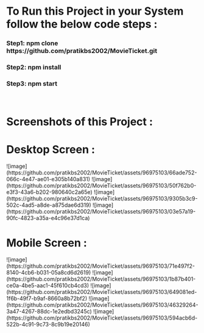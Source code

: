 <h1>To Run this Project in your System follow the below code steps : </h1>
<h3>
Step1: npm clone https://github.com/pratikbs2002/MovieTicket.git
</h3>
<h3>
Step2: npm install
</h3>
<h3>
Step3: npm start
</h3>
</br>
<h1>Screenshots of this Project : </h1>
<h1>Desktop Screen : </h1>
![image](https://github.com/pratikbs2002/MovieTicket/assets/96975103/66ade752-066c-4e47-ae01-e305b140a831)
![image](https://github.com/pratikbs2002/MovieTicket/assets/96975103/50f762b0-e3f3-43a6-b202-980640c2a65e)
![image](https://github.com/pratikbs2002/MovieTicket/assets/96975103/9305b3c9-502c-4ad5-a8de-a875dae6d319)
![image](https://github.com/pratikbs2002/MovieTicket/assets/96975103/03e57a19-90fc-4823-a35a-e4c96e37d1ca)
<h1>Mobile Screen : </h1>
![image](https://github.com/pratikbs2002/MovieTicket/assets/96975103/71e497f2-8140-4cb6-b031-05a8cd6d2619)
![image](https://github.com/pratikbs2002/MovieTicket/assets/96975103/1b87b401-ce0a-4be5-aac1-45f610cb4cd3)
![image](https://github.com/pratikbs2002/MovieTicket/assets/96975103/649081ed-1f6b-49f7-b9af-8660a8b72bf2)
![image](https://github.com/pratikbs2002/MovieTicket/assets/96975103/46329264-3a47-4267-88dc-1e2edbd3245c)
![image](https://github.com/pratikbs2002/MovieTicket/assets/96975103/594acb6d-522b-4c91-9c73-8c9b19e20146)


